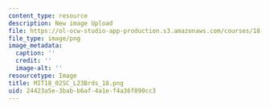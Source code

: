 ```yaml
---
content_type: resource
description: New image Upload
file: https://ol-ocw-studio-app-production.s3.amazonaws.com/courses/18-02sc-multivariable-calculus-fall-2010/24423a5e3babb6af4a1ef4a36f890cc3_MIT18_02SC_L23Brds_18.png
file_type: image/png
image_metadata:
  caption: ''
  credit: ''
  image-alt: ''
resourcetype: Image
title: MIT18_02SC_L23Brds_18.png
uid: 24423a5e-3bab-b6af-4a1e-f4a36f890cc3
---
```

